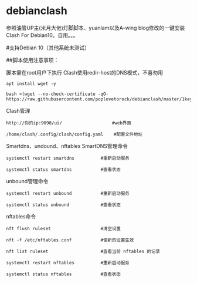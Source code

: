 # debianclash
参照油管UP主(米月大佬)灯脚脚本、yuanlam以及A-wing blog修改的一键安装Clash For Debian10。自用。。。

#支持Debian 10（其他系统未测试）

##脚本使用注意事项：

脚本需在root用户下执行
Clash使用redir-host的DNS模式，不喜勿用
```
apt install wget -y
```

```
bash <(wget --no-check-certificate -qO- https://raw.githubusercontent.com/poplovetorock/debianclash/master/1key)
```
Clash管理
```
http://你的ip:9090/ui/                   #web界面

/home/clash/.config/clash/config.yaml    #配置文件地址
```

Smartdns、undound、nftables
SmartDNS管理命令
```
systemctl restart smartdns          #重新启动服务

systemctl status smartdns           #查看状态
```
unbound管理命令
```
systemctl restart unbound           #重新启动服务

systemctl status unbound            #查看状态
```
nftables命令
```
nft flush ruleset                   #清空设置

nft -f /etc/nftables.conf           #使新的设置生效

nft list ruleset                    #查看当前 nftables 的记录

systemctl restart nftables          #重新启动服务

systemctl status nftables           #查看状态
```
